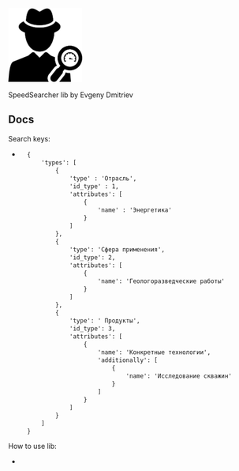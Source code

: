 <img src=https://raw.githubusercontent.com/MBHuman/GPN_TechSearch/main/lib/image/logo.png width="150">

SpeedSearcher lib by Evgeny Dmitriev


Docs
-----

Search keys:
* ```
    {
        'types': [
            {
                'type' : 'Отрасль',
                'id_type' : 1,
                'attributes': [
                    {
                        'name' : 'Энергетика'
                    }
                ]
            },
            {
                'type': 'Сфера применения',
                'id_type': 2,
                'attributes': [
                    {
                        'name': 'Геологоразведческие работы'
                    }
                ]
            },
            {
                'type': ' Продукты',
                'id_type': 3,
                'attributes': [
                    {
                        'name': 'Конкретные технологии',
                        'additionally': [
                            {
                                'name': 'Исследование скважин'
                            }
                        ]
                    }
                ]
            }
        ]
    }

How to use lib:

- 